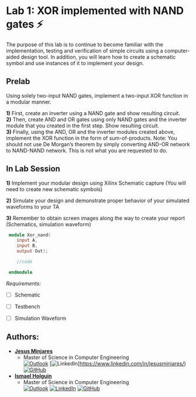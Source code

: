 # Lab 1:  XOR implemented with NAND gates :zap:

The purpose of this lab is to continue to become familiar with the implementation, testing and verification of  simple  circuits  using  a  computer-aided  design  tool.  In  addition,  you  will  learn  how  to  create  a schematic symbol and use instances of it to implement your design.

## Prelab
Using solely two-input NAND gates, implement a two-input XOR function in a modular manner.

**1)** First, create an inverter using a NAND gate and show resulting circuit.<br>
**2)** Then, create AND and OR gates using only NAND gates and the inverter module that you created in the first step. Show resulting circuit.<br>
**3)** Finally, using the AND, OR and the inverter modules created above, implement the XOR function in the form of sum-of-products. Note:  You should  not  use  De  Morgan’s  theorem by  simply  converting  AND-OR  network  to NAND-NAND network. This is not what you are requested to do.


## In Lab Session
**1)** Implement your modular design using Xilinx Schematic capture (You will need to create new 
schematic symbols)

**2)** Simulate your design and demonstrate proper behavior of your simulated waveforms to your 
TA

**3)** Remember to obtain screen images along the way to create your report (Schematics, 
simulation waveform)

```verilog
 module Xor_nand(
    input A,
    input B,
    output Out);

    //code

 endmodule
```
*Requirements:*

- [ ]  Schematic
- [ ]   Testbench
- [ ]   Simulation Waveform


## Authors:
* [**Jesus Minjares**](https://github.com/jminjares4)
    * Master of Science in Computer Engineering <br>
[![Outlook](https://img.shields.io/badge/Microsoft_Outlook-0078D4?style=for-the-badge&logo=microsoft-outlook&logoColor=white&style=flat)](mailto:jminjares4@miners.utep.edu) 
[![LinkedIn](https://img.shields.io/badge/LinkedIn-0077B5?style=for-the-badge&logo=linkedin&logoColor=white&style=flat)]https://www.linkedin.com/in/jesusminjares/) [![GitHub](https://img.shields.io/badge/GitHub-100000?style=for-the-badge&logo=github&logoColor=white&style=flat)](https://github.com/jminjares4)
* [**Ismael Holguin**](https://github.com/iholguin6)
    * Master of Science in Computer Engineering <br>
[![Outlook](https://img.shields.io/badge/Microsoft_Outlook-0078D4?style=for-the-badge&logo=microsoft-outlook&logoColor=white&style=flat)](mailto:iholguin6@miners.utep.edu) 
[![LinkedIn](https://img.shields.io/badge/LinkedIn-0077B5?style=for-the-badge&logo=linkedin&logoColor=white&style=flat)](https://www.linkedin.com/in/ismael-holguin/) [![GitHub](https://img.shields.io/badge/GitHub-100000?style=for-the-badge&logo=github&logoColor=white&style=flat)](https://github.com/iholguin6)
    
